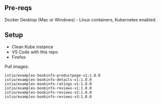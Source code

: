 
## Pre-reqs

Docker Desktop (Mac or Windows) - Linux containers, Kubernetes enabled.

## Setup

- Clean Kube instance
- VS Code with this repo
- Firefox

Pull images:

```
istio/examples-bookinfo-productpage-v1:1.8.0
istio/examples-bookinfo-details-v1:1.8.0
istio/examples-bookinfo-ratings-v1:1.8.0
istio/examples-bookinfo-reviews-v1:1.8.0
istio/examples-bookinfo-reviews-v2:1.8.0
istio/examples-bookinfo-reviews-v3:1.8.0
```